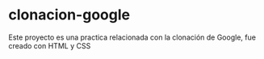 # clonacion-google
Este proyecto es una practica relacionada con la clonación de Google, fue creado con HTML y CSS
